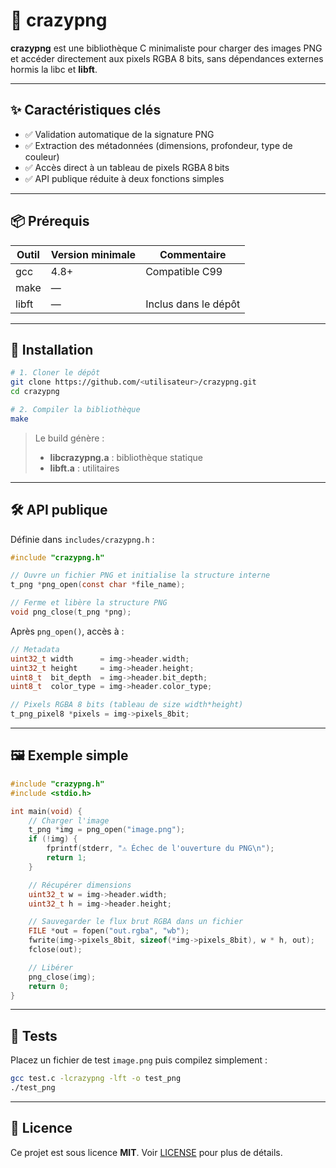 # 🚀 crazypng

**crazypng** est une bibliothèque C minimaliste pour charger des images PNG et accéder directement aux pixels RGBA 8 bits, sans dépendances externes hormis la libc et **libft**.

---

## ✨ Caractéristiques clés

* ✅ Validation automatique de la signature PNG
* ✅ Extraction des métadonnées (dimensions, profondeur, type de couleur)
* ✅ Accès direct à un tableau de pixels RGBA 8 bits
* ✅ API publique réduite à deux fonctions simples

---

## 📦 Prérequis

| Outil | Version minimale | Commentaire          |
| ----- | ---------------- | -------------------- |
| gcc   | 4.8+             | Compatible C99       |
| make  | —                |                      |
| libft | —                | Inclus dans le dépôt |

---

## 🔧 Installation

```bash
# 1. Cloner le dépôt
git clone https://github.com/<utilisateur>/crazypng.git
cd crazypng

# 2. Compiler la bibliothèque
make
```

> Le build génère :
>
> * **libcrazypng.a** : bibliothèque statique
> * **libft.a**       : utilitaires

---

## 🛠️ API publique

Définie dans `includes/crazypng.h` :

```c
#include "crazypng.h"

// Ouvre un fichier PNG et initialise la structure interne
t_png *png_open(const char *file_name);

// Ferme et libère la structure PNG
void png_close(t_png *png);
```

Après `png_open()`, accès à :

```c
// Metadata
uint32_t width      = img->header.width;
uint32_t height     = img->header.height;
uint8_t  bit_depth  = img->header.bit_depth;
uint8_t  color_type = img->header.color_type;

// Pixels RGBA 8 bits (tableau de size width*height)
t_png_pixel8 *pixels = img->pixels_8bit;
```

---

## 🖼️ Exemple simple

```c
#include "crazypng.h"
#include <stdio.h>

int main(void) {
    // Charger l'image
    t_png *img = png_open("image.png");
    if (!img) {
        fprintf(stderr, "⚠️ Échec de l'ouverture du PNG\n");
        return 1;
    }

    // Récupérer dimensions
    uint32_t w = img->header.width;
    uint32_t h = img->header.height;

    // Sauvegarder le flux brut RGBA dans un fichier
    FILE *out = fopen("out.rgba", "wb");
    fwrite(img->pixels_8bit, sizeof(*img->pixels_8bit), w * h, out);
    fclose(out);

    // Libérer
    png_close(img);
    return 0;
}
```

---

## 🧪 Tests

Placez un fichier de test `image.png` puis compilez simplement :

```bash
gcc test.c -lcrazypng -lft -o test_png
./test_png
```

---

## 📜 Licence

Ce projet est sous licence **MIT**. Voir [LICENSE](LICENSE) pour plus de détails.
